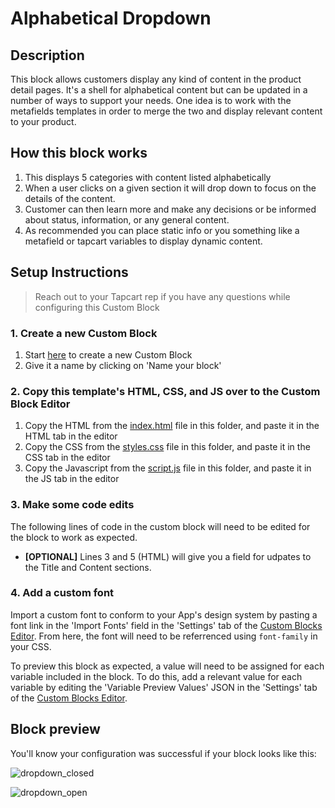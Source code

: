 # Alphabetical Dropdown

## Description
This block allows customers display any kind of content in the product detail pages. It's a shell for alphabetical content but can be updated in a number of ways to support your needs. One idea is to work with the metafields templates in order to merge the two and display relevant content to your product. 

## How this block works
1. This displays 5 categories with content listed alphabetically
2. When a user clicks on a given section it will drop down to focus on the details of the content.
3. Customer can then learn more and make any decisions or be informed about status, information, or any general content.
4. As recommended you can place static info or you something like a metafield or tapcart variables to display dynamic content.

## Setup Instructions
> Reach out to your Tapcart rep if you have any questions while configuring this Custom Block

### 1. Create a new Custom Block
1. Start [here](https://app.tapcart.com/custom-blocks) to create a new Custom Block
2. Give it a name by clicking on 'Name your block'

### 2. Copy this template's HTML, CSS, and JS over to the Custom Block Editor
1. Copy the HTML from the [index.html](#) file in this folder, and paste it in the HTML tab in the editor
2. Copy the CSS from the [styles.css](#) file in this folder, and paste it in the CSS tab in the editor
3. Copy the Javascript from the [script.js](#) file in this folder, and paste it in the JS tab in the editor

### 3. Make some code edits
The following lines of code in the custom block will need to be edited for the block to work as expected. 

- **[OPTIONAL]** Lines 3 and 5 (HTML) will give you a field for udpates to the Title and Content sections.

### 4. Add a custom font
Import a custom font to conform to your App's design system by pasting a font link in the 'Import Fonts' field in the 'Settings' tab of the [Custom Blocks Editor](https://app.tapcart.com/custom-blocks). From here, the font will need to be referrenced using `font-family` in your CSS.

To preview this block as expected, a value will need to be assigned for each variable included in the block. To do this, add a relevant value for each variable by editing the 'Variable Preview Values' JSON in the 'Settings' tab of the [Custom Blocks Editor](https://ap.tapcart.com/custom-blocks).

## Block preview
You'll know your configuration was successful if your block looks like this:

![dropdown_closed](https://user-images.githubusercontent.com/122114430/233478635-f8c46b80-14ee-4c93-9934-6e7796951286.png)

![dropdown_open](https://user-images.githubusercontent.com/122114430/233478653-3d597ff3-5e7a-4a36-8879-09f17c60eed7.png)

